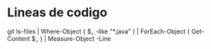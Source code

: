 # Lineas de codigo
git ls-files | Where-Object { $_ -like "*.java" } | ForEach-Object { Get-Content $_ } | Measure-Object -Line
